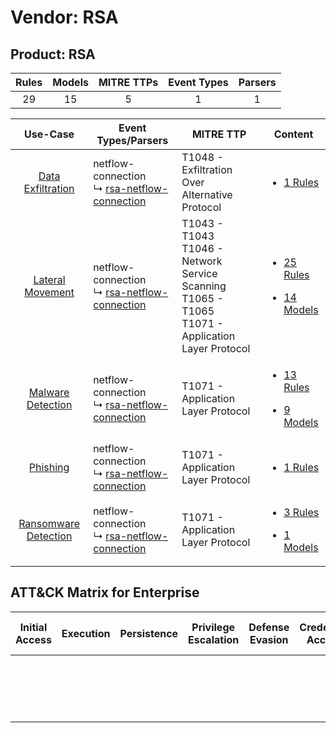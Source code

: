 Vendor: RSA
===========
Product: RSA
------------
| Rules | Models | MITRE TTPs | Event Types | Parsers |
|:-----:|:------:|:----------:|:-----------:|:-------:|
|  29   |   15   |     5      |      1      |    1    |

|                               Use-Case                               | Event Types/Parsers                                                                                     | MITRE TTP                                                                                                    | Content                                                                                                 |
|:--------------------------------------------------------------------:| ------------------------------------------------------------------------------------------------------- | ------------------------------------------------------------------------------------------------------------ | ------------------------------------------------------------------------------------------------------- |
|    [Data Exfiltration](../../../UseCases/uc_data_exfiltration.md)    |  netflow-connection<br> ↳ [rsa-netflow-connection](Parsers/parserContent_rsa-netflow-connection.md)<br> | T1048 - Exfiltration Over Alternative Protocol<br>                                                           | [<ul><li>1 Rules</li></ul>](Rules_Models/r_m_rsa_rsa_Data_Exfiltration.md)                              |
|     [Lateral Movement](../../../UseCases/uc_lateral_movement.md)     |  netflow-connection<br> ↳ [rsa-netflow-connection](Parsers/parserContent_rsa-netflow-connection.md)<br> | T1043 - T1043<br>T1046 - Network Service Scanning<br>T1065 - T1065<br>T1071 - Application Layer Protocol<br> | [<ul><li>25 Rules</li></ul><ul><li>14 Models</li></ul>](Rules_Models/r_m_rsa_rsa_Lateral_Movement.md)   |
|    [Malware Detection](../../../UseCases/uc_malware_detection.md)    |  netflow-connection<br> ↳ [rsa-netflow-connection](Parsers/parserContent_rsa-netflow-connection.md)<br> | T1071 - Application Layer Protocol<br>                                                                       | [<ul><li>13 Rules</li></ul><ul><li>9 Models</li></ul>](Rules_Models/r_m_rsa_rsa_Malware_Detection.md)   |
|             [Phishing](../../../UseCases/uc_phishing.md)             |  netflow-connection<br> ↳ [rsa-netflow-connection](Parsers/parserContent_rsa-netflow-connection.md)<br> | T1071 - Application Layer Protocol<br>                                                                       | [<ul><li>1 Rules</li></ul>](Rules_Models/r_m_rsa_rsa_Phishing.md)                                       |
| [Ransomware Detection](../../../UseCases/uc_ransomware_detection.md) |  netflow-connection<br> ↳ [rsa-netflow-connection](Parsers/parserContent_rsa-netflow-connection.md)<br> | T1071 - Application Layer Protocol<br>                                                                       | [<ul><li>3 Rules</li></ul><ul><li>1 Models</li></ul>](Rules_Models/r_m_rsa_rsa_Ransomware_Detection.md) |

ATT&CK Matrix for Enterprise
----------------------------
| Initial Access | Execution | Persistence | Privilege Escalation | Defense Evasion | Credential Access | Discovery                                                                     | Lateral Movement | Collection | Command and Control                                                             | Exfiltration                                                                                | Impact |
| -------------- | --------- | ----------- | -------------------- | --------------- | ----------------- | ----------------------------------------------------------------------------- | ---------------- | ---------- | ------------------------------------------------------------------------------- | ------------------------------------------------------------------------------------------- | ------ |
|                |           |             |                      |                 |                   | [Network Service Scanning](https://attack.mitre.org/techniques/T1046)<br><br> |                  |            | [Application Layer Protocol](https://attack.mitre.org/techniques/T1071)<br><br> | [Exfiltration Over Alternative Protocol](https://attack.mitre.org/techniques/T1048)<br><br> |        |